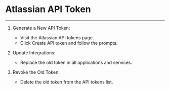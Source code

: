 # Atlassian API Token
___
1. Generate a New API Token:
   * Visit the Atlassian API tokens page.
   * Click Create API token and follow the prompts.

2. Update Integrations:
   * Replace the old token in all applications and services.

3. Revoke the Old Token:
   * Delete the old token from the API tokens list.